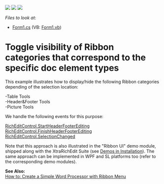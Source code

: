 <!-- default badges list -->
![](https://img.shields.io/endpoint?url=https://codecentral.devexpress.com/api/v1/VersionRange/128612105/15.2.4%2B)
[![](https://img.shields.io/badge/Open_in_DevExpress_Support_Center-FF7200?style=flat-square&logo=DevExpress&logoColor=white)](https://supportcenter.devexpress.com/ticket/details/E4506)
[![](https://img.shields.io/badge/📖_How_to_use_DevExpress_Examples-e9f6fc?style=flat-square)](https://docs.devexpress.com/GeneralInformation/403183)
<!-- default badges end -->
<!-- default file list -->
*Files to look at*:

* [Form1.cs](./CS/Form1.cs) (VB: [Form1.vb](./VB/Form1.vb))
<!-- default file list end -->
# Toggle visibility of Ribbon categories that correspond to the specific doc element types


<p>This example illustrates how to display/hide the following Ribbon categories depending of the selection location:</p><p>-Table Tools<br />
-Header&Footer Tools<br />
-Picture Tools</p><p>We handle the following events for this purpose:</p><p><a href="http://documentation.devexpress.com/#WindowsForms/DevExpressXtraRichEditRichEditControl_StartHeaderFooterEditingtopic"><u>RichEditControl.StartHeaderFooterEditing</u></a><br />
<a href="http://documentation.devexpress.com/#WindowsForms/DevExpressXtraRichEditRichEditControl_FinishHeaderFooterEditingtopic"><u>RichEditControl.FinishHeaderFooterEditing</u></a><br />
<a href="http://documentation.devexpress.com/#WindowsForms/DevExpressXtraRichEditRichEditControl_SelectionChangedtopic"><u>RichEditControl.SelectionChanged</u></a></p><p>Note that this approach is also illustrated in the "Ribbon UI" demo module, shipped along with the XtraRichEdit Suite (see <a href="http://documentation.devexpress.com/#WindowsForms/CustomDocument9611"><u>Demos in Installation</u></a>). The same approach can be implemented in WPF and SL platforms too (refer to the corresponding demo modules).</p><p><strong>See Also</strong><strong>:</strong><br />
<a href="http://documentation.devexpress.com/#WindowsForms/CustomDocument5812"><u>How to: Create a Simple Word Processor with Ribbon Menu</u></a></p>

<br/>


